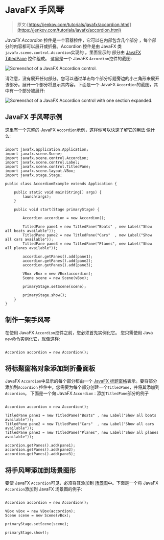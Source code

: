 # JavaFX 手风琴

> 原文:[https://jenkov.com/tutorials/javafx/accordion.html](https://jenkov.com/tutorials/javafx/accordion.html)

*JavaFX* *Accordion* 控件是一个容器控件，它可以在内部包含几个部分 ，每个部分的内容都可以展开或折叠。Accordion 控件是由 JavaFX 类`javafx.scene.control.Accordion`实现的 。里面显示的 部分由 [JavaFX TitledPane](titledpane.html) 控件组成。 这里是一个 JavaFX `Accordion`控件的截图:

![Screenshot of a JavaFX Accordion control.](../Images/30aa1f371f3a7c04978e6d68c78d0e46.png)

请注意，没有展开任何部分。您可以通过单击每个部分标题旁边的小三角形来展开该部分。展开一个部分将显示其内容。下面是一个 JavaFX `Accordion`的截图，其中有一个部分被展开:

![Screenshot of a JavaFX Accordion control with one section expanded.](../Images/87e9476f50b7d47422f93d276762313e.png)

## JavaFX 手风琴示例

这里有一个完整的 JavaFX `Accordion`示例，这样你可以快速了解它的用法 像什么:

```

import javafx.application.Application;
import javafx.scene.Scene;
import javafx.scene.control.Accordion;
import javafx.scene.control.Label;
import javafx.scene.control.TitledPane;
import javafx.scene.layout.VBox;
import javafx.stage.Stage;

public class AccordionExample extends Application {

    public static void main(String[] args) {
        launch(args);
    }

    public void start(Stage primaryStage) {

        Accordion accordion = new Accordion();

        TitledPane pane1 = new TitledPane("Boats" , new Label("Show all boats available"));
        TitledPane pane2 = new TitledPane("Cars"  , new Label("Show all cars available"));
        TitledPane pane3 = new TitledPane("Planes", new Label("Show all planes available"));

        accordion.getPanes().add(pane1);
        accordion.getPanes().add(pane2);
        accordion.getPanes().add(pane3);

        VBox vBox = new VBox(accordion);
        Scene scene = new Scene(vBox);

        primaryStage.setScene(scene);

        primaryStage.show();
    }
}

```

## 制作一架手风琴

在使用 JavaFX `Accordion`控件之前，您必须首先实例化它。 您只需使用 Java `new`命令实例化它，就像这样:

```

Accordion accordion = new Accordion();

```

## 将标题窗格对象添加到折叠面板

JavaFX `Accordion`中显示的每个部分都由一个 [JavaFX 标题窗格](titledpane.html)表示。要将部分添加到`Accordion` 控件中，您需要为每个部分创建一个`TitledPane`，并将其添加到`Accordion`。 下面是一个向 JavaFX `Accordion` : 添加`TitledPane`部分的例子

```

Accordion accordion = new Accordion();

TitledPane pane1 = new TitledPane("Boats" , new Label("Show all boats available"));
TitledPane pane2 = new TitledPane("Cars"  , new Label("Show all cars available"));
TitledPane pane3 = new TitledPane("Planes", new Label("Show all planes available"));

accordion.getPanes().add(pane1);
accordion.getPanes().add(pane2);
accordion.getPanes().add(pane3);

```

## 将手风琴添加到场景图形

要使 JavaFX `Accordion`可见，必须将其添加到 [场景图](scene.html#the-scene-graph)中。下面是一个将 JavaFX `Accordion`添加到 JavaFX 场景图的例子:

```

Accordion accordion = new Accordion();

VBox vBox = new VBox(accordion);
Scene scene = new Scene(vBox);

primaryStage.setScene(scene);

primaryStage.show();

```